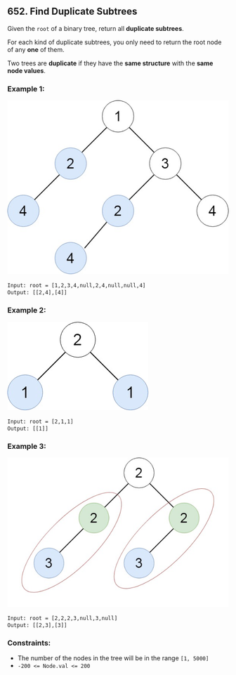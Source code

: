 ## 652. Find Duplicate Subtrees

Given the ```root``` of a binary tree, return all **duplicate subtrees**.

For each kind of duplicate subtrees, you only need to return the root node of any **one** of them.

Two trees are **duplicate** if they have the **same structure** with the **same node values**.

### Example 1:

![Example 1](images/example1.jpg)

```
Input: root = [1,2,3,4,null,2,4,null,null,4]
Output: [[2,4],[4]]
```
### Example 2:

![Example 2](images/example2.jpg)

```
Input: root = [2,1,1]
Output: [[1]]
```
### Example 3:

![Example 3](images/example3.jpg)

```
Input: root = [2,2,2,3,null,3,null]
Output: [[2,3],[3]]
```

### Constraints:

* The number of the nodes in the tree will be in the range ```[1, 5000]```
* ```-200 <= Node.val <= 200```